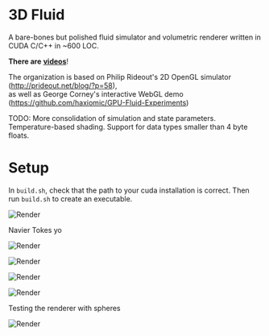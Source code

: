 # 3D Fluid

A bare-bones but polished fluid simulator and volumetric renderer written in CUDA C/C++ in ~600 LOC.

**There are** [**videos**](https://drive.google.com/drive/folders/1A8PH2aZoj2ab8UDZKSdC6fsMPB5RUtyr?usp=sharing)!

The organization is based on Philip Rideout's 2D OpenGL simulator (http://prideout.net/blog/?p=58),  
as well as George Corney's interactive WebGL demo (https://github.com/haxiomic/GPU-Fluid-Experiments)

TODO: More consolidation of simulation and state parameters. Temperature-based shading. Support for data types smaller than 4 byte floats.

# Setup

In ```build.sh```, check that the path to your cuda installation is correct. Then run ```build.sh``` to create an executable.

![](https://i.imgur.com/qKtCdZf.png "Render")

Navier Tokes yo

![](https://i.imgur.com/uYr2u7y.png "Render")

![](https://i.imgur.com/Y3MGgck.png "Render")

![](https://i.imgur.com/g8OmfZA.png "Render")

![](https://i.imgur.com/dMWps1a.png "Render")

Testing the renderer with spheres

![](https://i.imgur.com/un8Smjb.jpg "Render")
